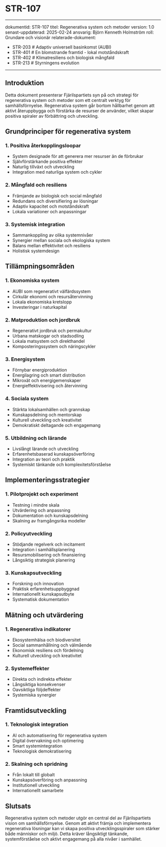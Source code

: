 # STR-107
---
dokumentid: STR-107
titel: Regenerativa system och metoder
version: 1.0
senast-uppdaterad: 2025-02-24
ansvarig: Björn Kenneth Holmström
roll: Grundare och visionär
relaterade-dokument:
  - STR-203 # Adaptiv universell basinkomst (AUBI)
  - STR-401 # En blomstrande framtid - lokal motståndskraft
  - STR-402 # Klimatresiliens och biologisk mångfald
  - STR-213 # Styrningens evolution
---

## Introduktion

Detta dokument presenterar Fjärilspartiets syn på och strategi för regenerativa system och metoder som ett centralt verktyg för samhällsförnyelse. Regenerativa system går bortom hållbarhet genom att aktivt återuppbygga och förstärka de resurser de använder, vilket skapar positiva spiraler av förbättring och utveckling.

## Grundprinciper för regenerativa system

### 1. Positiva återkopplingsloopar
- System designade för att generera mer resurser än de förbrukar
- Självförstärkande positiva effekter
- Naturlig tillväxt och utveckling
- Integration med naturliga system och cykler

### 2. Mångfald och resiliens
- Främjande av biologisk och social mångfald
- Redundans och diversifiering av lösningar
- Adaptiv kapacitet och motståndskraft
- Lokala variationer och anpassningar

### 3. Systemisk integration
- Sammankoppling av olika systemnivåer
- Synergier mellan sociala och ekologiska system
- Balans mellan effektivitet och resiliens
- Holistisk systemdesign

## Tillämpningsområden

### 1. Ekonomiska system
- AUBI som regenerativt välfärdssystem
- Cirkulär ekonomi och resursåtervinning
- Lokala ekonomiska kretslopp
- Investeringar i naturkapital

### 2. Matproduktion och jordbruk
- Regenerativt jordbruk och permakultur
- Urbana matskogar och stadsodling
- Lokala matsystem och direkthandel
- Komposteringssystem och näringscykler

### 3. Energisystem
- Förnybar energiproduktion
- Energilagring och smart distribution
- Mikroxät och energigemenskaper
- Energieffektivisering och återvinning

### 4. Sociala system
- Stärkta lokalsamhällen och grannskap
- Kunskapsdelning och mentorskap
- Kulturell utveckling och kreativitet
- Demokratiskt deltagande och engagemang

### 5. Utbildning och lärande
- Livslångt lärande och utveckling
- Erfarenhetsbaserad kunskapsöverföring
- Integration av teori och praktik
- Systemiskt tänkande och komplexitetsförståelse

## Implementeringsstrategier

### 1. Pilotprojekt och experiment
- Testning i mindre skala
- Utvärdering och anpassning
- Dokumentation och kunskapsdelning
- Skalning av framgångsrika modeller

### 2. Policyutveckling
- Stödjande regelverk och incitament
- Integration i samhällsplanering
- Resursmobilisering och finansiering
- Långsiktig strategisk planering

### 3. Kunskapsutveckling
- Forskning och innovation
- Praktisk erfarenhetsuppbyggnad
- Internationellt kunskapsutbyte
- Systematisk dokumentation

## Mätning och utvärdering

### 1. Regenerativa indikatorer
- Ekosystemhälsa och biodiversitet
- Social sammanhållning och välmående
- Ekonomisk resiliens och fördelning
- Kulturell utveckling och kreativitet

### 2. Systemeffekter
- Direkta och indirekta effekter
- Långsiktiga konsekvenser
- Oavsiktliga följdeffekter
- Systemiska synergier

## Framtidsutveckling

### 1. Teknologisk integration
- AI och automatisering för regenerativa system
- Digital övervakning och optimering
- Smart systemintegration
- Teknologisk demokratisering

### 2. Skalning och spridning
- Från lokalt till globalt
- Kunskapsöverföring och anpassning
- Institutionell utveckling
- Internationellt samarbete

## Slutsats

Regenerativa system och metoder utgör en central del av Fjärilspartiets vision om samhällsförnyelse. Genom att aktivt främja och implementera regenerativa lösningar kan vi skapa positiva utvecklingsspiraler som stärker både människor och miljö. Detta kräver långsiktigt tänkande, systemförståelse och aktivt engagemang på alla nivåer i samhället.
